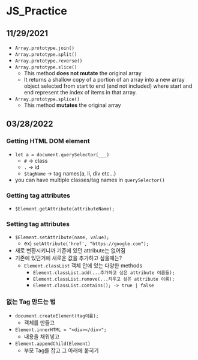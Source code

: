# JS_Practice

## 11/29/2021

* `Array.prototype.join()`
* `Array.prototype.split()`
* `Array.prototype.reverse()`
* `Array.prototype.slice()`
  * This method **does not mutate** the original array
  * It returns a shallow copy of a portion of an array into a new array object selected from start to end (end not included) where start and end represent the index of items in that array. 
* `Array.prototype.splice()`
  * This method **mutates** the original array

## 03/28/2022

### Getting HTML DOM element

* `let a = document.querySelector(___)`
  * `#` -> class
  * `.` -> id
  * `$tagName` -> tag names(a, li, div etc...)
* you can have multiple classes/tag names in `querySelector()`

### Getting tag attributes
* `$Element.getAttribute(attributeName);`

### Setting tag attributes
* `$Element.setAttribute(name, value);`
  * ex) `setAttribute('href', "https://google.com");`
* 새로 변환시키니까 기존에 있던 attribute는 없어짐
* 기존에 있던거에 새로운 값을 추가하고 싶을때는?
  * `Element.classList` 객체 안에 있는 다양한 methods
    * `Element.classList.add(...추가하고 싶은 attribute 이름들);`
    * `Element.classList.remove(...지우고 싶은 attribute 이름);`
    * `Element.classList.contains(); -> true | false`


### 없는 Tag 만드는 법
- `document.createElement(tag이름);`
  - 객체를 만들고
- `Element.innerHTML = "<div></div>";`
  - 내용을 채워넣고
- `Element.appendChild(Element)`
  - 부모 Tag를 잡고 그 아래에 붙히기
